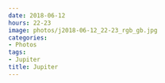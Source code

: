 ```yaml
---
date: 2018-06-12
hours: 22-23
image: photos/j2018-06-12_22-23_rgb_gb.jpg
categories: 
- Photos 
tags: 
- Jupiter 
title: Jupiter
---
```

